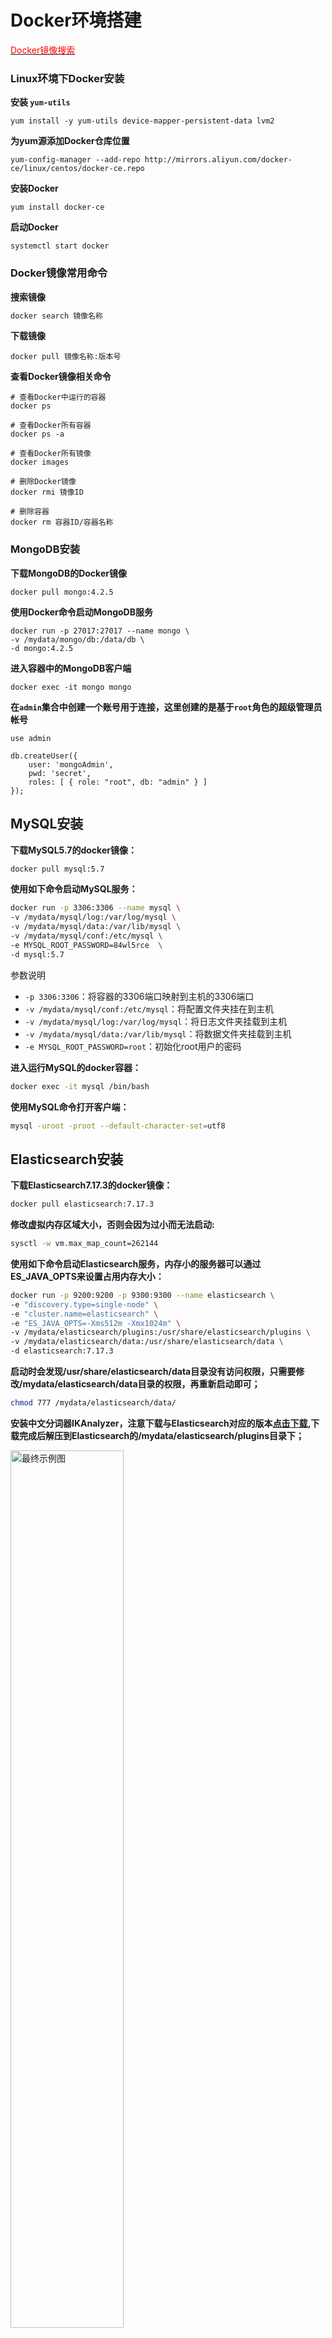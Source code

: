 # Docker环境搭建

[<font color='red'>Docker镜像搜索</font>](https://hub.docker.com)

### Linux环境下Docker安装
**安装 `yum-utils`**
```shell
yum install -y yum-utils device-mapper-persistent-data lvm2
```
**为yum源添加Docker仓库位置**
```shell
yum-config-manager --add-repo http://mirrors.aliyun.com/docker-ce/linux/centos/docker-ce.repo
```
**安装Docker**
```shell
yum install docker-ce
```
**启动Docker**
```shell
systemctl start docker
```

### Docker镜像常用命令
**搜索镜像**
```dtd
docker search 镜像名称
```

**下载镜像**
```shell
docker pull 镜像名称:版本号
```

**查看Docker镜像相关命令**
```shell
# 查看Docker中运行的容器
docker ps

# 查看Docker所有容器
docker ps -a

# 查看Docker所有镜像
docker images

# 删除Docker镜像
docker rmi 镜像ID

# 删除容器
docker rm 容器ID/容器名称
```

### MongoDB安装
**下载MongoDB的Docker镜像**
```shell
docker pull mongo:4.2.5
```
**使用Docker命令启动MongoDB服务**
```shell
docker run -p 27017:27017 --name mongo \
-v /mydata/mongo/db:/data/db \
-d mongo:4.2.5
```
**进入容器中的MongoDB客户端**
```shell
docker exec -it mongo mongo
```
**在`admin`集合中创建一个账号用于连接，这里创建的是基于`root`角色的超级管理员帐号**
```shell
use admin

db.createUser({ 
    user: 'mongoAdmin', 
    pwd: 'secret', 
    roles: [ { role: "root", db: "admin" } ] 
});
```

## MySQL安装

**下载MySQL5.7的docker镜像：**

```bash
docker pull mysql:5.7
```

**使用如下命令启动MySQL服务：**

```bash
docker run -p 3306:3306 --name mysql \
-v /mydata/mysql/log:/var/log/mysql \
-v /mydata/mysql/data:/var/lib/mysql \
-v /mydata/mysql/conf:/etc/mysql \
-e MYSQL_ROOT_PASSWORD=84wl5rce  \
-d mysql:5.7
```

参数说明
- `-p 3306:3306`：将容器的3306端口映射到主机的3306端口
- `-v /mydata/mysql/conf:/etc/mysql`：将配置文件夹挂在到主机
- `-v /mydata/mysql/log:/var/log/mysql`：将日志文件夹挂载到主机
- `-v /mydata/mysql/data:/var/lib/mysql`：将数据文件夹挂载到主机
- `-e MYSQL_ROOT_PASSWORD=root`：初始化root用户的密码

**进入运行MySQL的docker容器：**

```bash
docker exec -it mysql /bin/bash
```

**使用MySQL命令打开客户端：**

```bash
mysql -uroot -proot --default-character-set=utf8
```

## Elasticsearch安装

**下载Elasticsearch7.17.3的docker镜像：**

```bash
docker pull elasticsearch:7.17.3
```

**修改虚拟内存区域大小，否则会因为过小而无法启动:**

```bash
sysctl -w vm.max_map_count=262144
```

**使用如下命令启动Elasticsearch服务，内存小的服务器可以通过ES_JAVA_OPTS来设置占用内存大小：**

```bash
docker run -p 9200:9200 -p 9300:9300 --name elasticsearch \
-e "discovery.type=single-node" \
-e "cluster.name=elasticsearch" \
-e "ES_JAVA_OPTS=-Xms512m -Xmx1024m" \
-v /mydata/elasticsearch/plugins:/usr/share/elasticsearch/plugins \
-v /mydata/elasticsearch/data:/usr/share/elasticsearch/data \
-d elasticsearch:7.17.3
```

**启动时会发现/usr/share/elasticsearch/data目录没有访问权限，只需要修改/mydata/elasticsearch/data目录的权限，再重新启动即可；**

```bash
chmod 777 /mydata/elasticsearch/data/
```

**安装中文分词器IKAnalyzer，注意下载与Elasticsearch对应的版本[点击下载](https://github.com/medcl/elasticsearch-analysis-ik/releases),下载完成后解压到Elasticsearch的/mydata/elasticsearch/plugins目录下；**
<p>
<img src="static/img/docker/es-ik.png" width="60%" height="60%" alt="最终示例图">
</p>


**重新启动服务：**

```bash
docker restart elasticsearch
```

**开启防火墙：**

```bash
firewall-cmd --zone=public --add-port=9200/tcp --permanent
firewall-cmd --reload
```

**访问会返回版本信息：http://192.168.3.101:9200**

```json
{
  "name": "708f1d885c16",
  "cluster_name": "elasticsearch",
  "cluster_uuid": "mza51wT-QvaZ5R0NmE183g",
  "version": {
    "number": "7.17.3",
    "build_flavor": "default",
    "build_type": "docker",
    "build_hash": "5ad023604c8d7416c9eb6c0eadb62b14e766caff",
    "build_date": "2022-04-19T08:11:19.070913226Z",
    "build_snapshot": false,
    "lucene_version": "8.11.1",
    "minimum_wire_compatibility_version": "6.8.0",
    "minimum_index_compatibility_version": "6.0.0-beta1"
  },
  "tagline": "You Know, for Search"
}
```

## Kibana安装

**下载Kibana7.17.3的docker镜像：**

```bash
docker pull kibana:7.17.3
```

**使用如下命令启动Kibana服务：**

```bash
docker run --name kibana -p 5601:5601 \
--link elasticsearch:es \
-e "elasticsearch.hosts=http://es:9200" \
-d kibana:7.17.3
```

**开启防火墙：**

```bash
firewall-cmd --zone=public --add-port=5601/tcp --permanent
firewall-cmd --reload
```

**访问地址进行测试：http://ip:5601**

<p>
<img src="static/img/docker/elastic.png" width="60%" height="30%" alt="最终示例图">
</p>

## RabbitMQ安装

**下载rabbitmq3.9-management的docker镜像：**

```bash
docker pull rabbitmq:3.9-management
```

**使用如下命令启动RabbitMQ服务：**

```bash
docker run -p 5672:5672 -p 15672:15672 --name rabbitmq \
-v /mydata/rabbitmq/data:/var/lib/rabbitmq \
-d rabbitmq:3.9-management
```

**开启防火墙：**

```bash
firewall-cmd --zone=public --add-port=15672/tcp --permanent
firewall-cmd --reload
```

**访问地址查看是否安装成功：http://ip:15672**
<p>
<img src="static/img/docker/rabbitmq.png" width="60%" height="60%" alt="最终示例图">
</p>

- 输入账号密码并登录：guest guest

## Redis安装

**下载Redis7的docker镜像：**

```bash
docker pull redis:7
```

- 下载redis配置文件
    - 官网链接：[Redis](https://redis.io/download/)
    - 将下载包中的redis.conf 放入/mydata/redis/config中

**使用如下命令启动Redis服务：**

```shell
docker run -p 6379:6379 --name redis \
-v /mydata/redis/conf/redis.conf:/etc/redis/redis.conf \
-v /mydata/redis/data:/data \
-d redis:7 redis-server /etc/redis/redis.conf --appendonly yes
```

**进入Redis容器使用redis-cli命令进行连接：**

```bash
docker exec -it redis redis-cli
```
<p>
<img src="static/img/docker/redis.png" width="60%" height="60%" alt="最终示例图">
</p>


